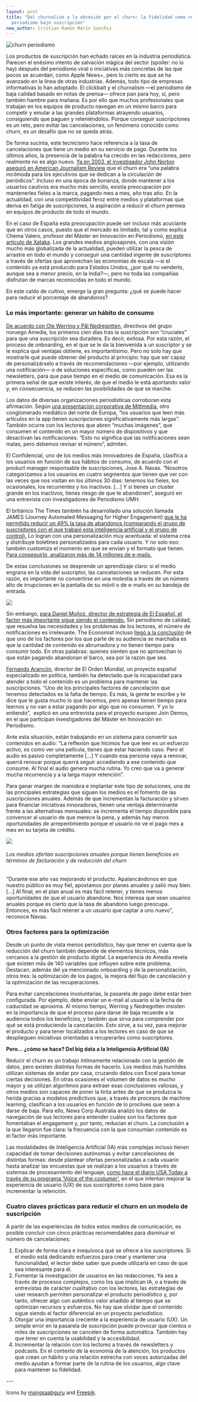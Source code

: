 ```yaml
---
layout: post
title: "Del churnalism a la obsesión por el churn: la fidelidad como reto del
  periodismo bajo suscripción"
new_author: Cristian Ramón Marín Sanchiz
---
```

![churn periodismo](/images/shots/churn-periodismo.png "churn periodismo")

Los productos de suscripción han echado raíces en la industria periodística. Parecen el enésimo intento de salvación mágica del sector (spoiler: no lo hay) después del periodismo viral o iniciativas más concretas de las que pocos se acuerdan, como Apple News+, pero lo cierto es que se ha avanzado en la línea de otras industrias. Además, todo tipo de empresas informativas lo han adoptado. El clickbait y el churnalism ―el periodismo de baja calidad basado en notas de prensa― ofrece pan para hoy, sí, pero también hambre para mañana. Es por ello que muchos profesionales que trabajan en los equipos de producto navegan en un mismo barco para competir y emular a las grandes plataformas atrayendo usuarios, consiguiendo que paguen y reteniéndolos. Porque conseguir suscripciones es un reto, pero evitar las cancelaciones, un fenómeno conocido como churn, es un desafío que no se queda atrás.

De forma sucinta, este tecnicismo hace referencia a la tasa de cancelaciones que tiene un medio en su servicio de pago. Durante los últimos años, la presencia de la palabra ha crecido en las redacciones, pero realmente no es algo nuevo. [Ya en 2003, el investigador John Norton aseguró en American Journalism Review](https://go.gale.com/ps/i.do?id=GALE%7CA111768044&sid=googleScholar&v=2.1&it=r&linkaccess=abs&issn=10678654&p=AONE&sw=w&userGroupName=anon%7E8bb7489b) que el churn era “una palabra incómoda para los ejecutivos que se dedican a la circulación de periódicos”. Incluso en una época de bonanza, donde mantener a los usuarios cautivos era mucho más sencillo, existía preocupación por mantenerles fieles a la marca, pagando mes a mes, año tras año. En la actualidad, con una competitividad feroz entre medios y plataformas que deriva en fatiga de suscripciones, la aspiración a reducir el churn permea en equipos de producto de todo el mundo.

En el caso de España esta preocupación puede ser incluso más acuciante que en otros casos, puesto que el mercado es limitado, tal y como explica Chema Valero, profesor del Máster en Innovación en Periodismo, [en este artículo de Xataka](https://www.xataka.com/otros/cada-vez-medios-que-se-pasan-al-muro-pago-espana-gran-pregunta-habra-suscriptores-para-todos). Los grandes medios anglosajones, con una visión mucho más globalizada de la actualidad, pueden utilizar la pesca de arrastre en todo el mundo y conseguir una cantidad ingente de suscriptores a través de ofertas que aprovechan las economías de escala ―si el contenido ya está producido para Estados Unidos, ¿por qué no venderlo, aunque sea a menor precio, en la India?―, pero no toda las compañías disfrutan de marcas reconocidas en todo el mundo. 

En este caldo de cultivo, emerge la gran pregunta: ¿qué se puede hacer para reducir el porcentaje de abandonos?

### **Lo más importante: generar un hábito de consumo**

[De acuerdo con Ole Werring y Pål Nedregotten,](https://www.inma.org/blogs/media-leaders/post.cfm/amedia-reduces-churn-with-focus-on-payment-win-back-onboarding-processes) directivos del grupo noruego Amedia, los primeros cien días tras la suscripción son “cruciales” para que una suscripción sea duradera. Es decir, exitosa. Por esta razón, el proceso de onboarding, en el que se le da la bienvenida a un suscriptor y se le explica qué ventajas obtiene, es importantísimo. Pero no solo hay que mostrarle qué puede obtener del producto al principio: hay que ser capaz de personalizárselo a través de recomendaciones ―por ejemplo, utilizando una notificación― o de soluciones específicas, como pueden ser las newsletters, para que pase tiempo en el medio de comunicación. Esa es la primera señal de que existe interés, de que el medio le está aportando valor y, en consecuencia, se reducen las posibilidades de que se marche.

Los datos de diversas organizaciones periodísticas corroboran esta afirmación. Según [una presentación corporativa de Mittmedia](https://docs.google.com/presentation/d/1q3eIyBPwq9zR4zk9xNisyKqaJagZFvyh6w1Nrer5ehg/edit#slide=id.g768779f91d_2_75), otro conglomerado mediático del norte de Europa, “los usuarios que leen más artículos en la app tienen suscripciones significativamente más largas”. También ocurre con los lectores que abren “muchas imágenes”, que consumen el contenido en un mayor número de dispositivos y que desactivan las notificaciones. “Esto no significa que las notificaciones sean malas, pero debemos revisar el número”, admiten.

El Confidencial, uno de los medios más innovadores de España, clasifica a los usuarios en función de sus hábitos de consumo, de acuerdo con el product manager responsable de suscripciones, Jose A. Navas. “Nosotros categorizamos a los usuarios en cuatro segmentos que tienen que ver con las veces que nos visitan en los últimos 30 días: tenemos los fieles, los ocasionales, los recurrentes y los inactivos. \[...] Y si tienes un cluster grande en los inactivos, tienes riesgo de que te abandonen”, aseguró en una entrevista con investigadores de Periodismo UMH.

El británico The Times también ha desarrollado una solución llamada JAMES (Journey Automated Messaging for Higher Engagement) [que le ha permitido reducir un 49% la tasa de abandonos (comparando el grupo de suscriptores con el que trabajó esta inteligencia artificial y el grupo de control).](https://pressgazette.co.uk/times-titles-halve-digital-subscriber-churn-with-tailored-emails-from-ai-named-james/) Lo logran con una personalización muy acentuada: el sistema crea y distribuye boletines personalizados para cada usuario. Y no solo eso: también customiza el momento en que se envían y el formato que tienen. [Para conseguirlo, analizaron más de 14 millones de e-mails.](https://www.inma.org/blogs/ideas/post.cfm/times-sunday-times-decrease-churn-by-49-with-digital-butler)

De estas conclusiones se desprende un aprendizaje claro: si el medio engrana en la vida del suscriptor, las cancelaciones se reducen. Por esta razón, es importante no convertirse en una molestia a través de un número alto de irrupciones en la pantalla de su móvil o de e-mails en su bandeja de entrada.

![](/images/shots/churn-periodismo-ii.jpg)

Sin embargo, [para Daniel Muñoz, director de estrategia de El Español, el factor más importante sigue siendo el contenido.](https://www.xataka.com/otros/cada-vez-medios-que-se-pasan-al-muro-pago-espana-gran-pregunta-habra-suscriptores-para-todos) Sin periodismo de calidad, que resuelva las necesidades y los problemas de los lectores, el número de notificaciones es irrelevante. The Economist incluso [llegó a la conclusión](https://digiday.com/media/economist-takes-less-approach-newsletters/) de que uno de los factores por los que parte de su audiencia se marchaba es que la cantidad de contenido es abrumadora y no tienen tiempo para consumir todo. En otras palabras: quienes sienten que no aprovechan lo que están pagando abandonan el barco, sea por la razón que sea.

[Fernando Arancón](https://twitter.com/FernandoArancon), director de El Orden Mundial, un proyecto español especializado en política, también ha detectado que la incapacidad para atender a todo el contenido es un problema para mantener las suscripciones. “Uno de los principales factores de cancelación que tenemos detectados es la falta de tiempo. Es más, la gente te escribe y te dice que le gusta mucho lo que hacemos, pero apenas tienen tiempo para leernos y no van a estar pagando por algo que no consumen. Y yo lo entiendo”,  explicó en una entrevista para el proyecto europeo Join Demos, en el que participan investigadores del Máster en Innovación en Periodismo. 

Ante esta situación, están trabajando en un sistema para convertir sus contenidos en audio: “La reflexión que hicimos fue que leer es un esfuerzo activo, es como ver una película, tienes que estar haciendo caso. Pero el audio es pasivo completamente \[...] Y cuando esa persona vaya a renovar, querrá renovar porque querrá seguir accediendo a ese contenido que consume. Al final el audio genera mucha rutina. Yo creo que va a generar mucha recurrencia y a la larga mayor retención”.

Para ganar margen de maniobra e implantar este tipo de soluciones, una de las principales estrategias que siguen los medios es el fomento de las suscripciones anuales. Además de que incrementan la facturación y sirven para financiar iniciativas innovadoras, tienen una ventaja determinante frente a las alternativas mensuales: se incrementa el tiempo disponible para convencer al usuario de que merece la pena, y además hay menos oportunidades de arrepentimiento porque el usuario no ve el pago mes a mes en su tarjeta de crédito.

![](/images/shots/ofertas-churn-periodismo.png)

###### Los medios ofertan suscripciones anuales porque tienen beneficios en términos de facturación y de reducción del churn

“Durante ese año vas mejorando el producto. Apalancándonos en que nuestro público es muy fiel, apostamos por planes anuales y salió muy bien. \[...] Al final, en el plan anual es más fácil retener, y tienes menos oportunidades de que el usuario abandone. Nos interesa que sean usuarios anuales porque es cierto que la tasa de abandono luego preocupa. Entonces, es más fácil retener a un usuario que captar a uno nuevo”, reconoce Navas.

### **Otros factores para la optimización**

Desde un punto de vista menos periodístico, hay que tener en cuenta que la reducción del churn también depende de elementos técnicos, más cercanos a la gestión de producto digital. La experiencia de Amedia revela que existen más de 140 variables que influyen sobre este problema. Destacan, además del ya mencionado onboarding y de la personalización, otros tres: la optimización de los pagos, la mejora del flujo de cancelación y la optimización de las recuperaciones.

Para evitar cancelaciones involuntarias, la pasarela de pago debe estar bien configurada. Por ejemplo, debe enviar un e-mail al usuario si la fecha de caducidad se aproxima. Al mismo tiempo, Werring y Nedregotten insisten en la importancia de que el proceso para darse de baja recuerde a la audiencia todos los beneficios, y también que sirva para comprender por qué se está produciendo la cancelación. Esto sirve, a su vez, para mejorar el producto y para tener localizados a los lectores en caso de que se desplieguen iniciativas orientadas a recuperarles como suscriptores.

**Pero… ¿cómo se hace? Del big data a la Inteligencia Artificial (IA)**

Reducir el churn es un trabajo íntimamente relacionado con la gestión de datos, pero existen distintas formas de hacerlo. Los medios más humildes utilizan sistemas de andar por casa, cruzando datos con Excel para tomar ciertas decisiones. En otras ocasiones el volumen de datos es mucho mayor y se utilizan algoritmos para extraer esas conclusiones valiosas, y otros medios son capaces de poner la tirita antes de que se produzca la herida gracias a modelos predictivos que, a través de procesos de machine learning, clasifican a los usuarios en función de lo proclives que sean a darse de baja. Para ello, News Corp Australia analizó los datos de navegación de sus lectores para entender cuáles son los factores que fomentaban el engagement y, por tanto, reducían el churn. La conclusión a la que llegaron fue clara: la frecuencia con la que consumían contenido es el factor más importante. 

Las modalidades de Inteligencia Artificial (IA) más complejas incluso tienen capacidad de tomar decisiones autónomas y evitar cancelaciones de distintas formas: desde plantear ofertas personalizadas a cada usuario hasta analizar las encuestas que se realizan a los usuarios a través de sistemas de procesamiento del lenguaje, [como hace el diario USA Today a través de su programa ‘Voice of the costumer’](https://www.customercontactweekdigital.com/customer-insights-analytics/articles/gannett-usa-today-voice-of-customer), en el que intentan mejorar la experiencia de usuario (UX) de sus suscriptores como base para incrementar la retención.

### Cuatro claves prácticas para reducir el churn en un modelo de suscripción

A partir de las experiencias de todos estos medios de comunicación, es posible concluir con cinco prácticas recomendables para disminuir el número de cancelaciones:

1. Explicar de forma clara e inequívoca qué se ofrece a los suscriptores. Si el medio está dedicando esfuerzos para crear y mantener una funcionalidad, el lector debe saber que puede utilizarla en caso de que sea interesante para él.
2. Fomentar la investigación de usuarios en las redacciones. Ya sea a través de procesos complejos, como los que implican IA, o a través de entrevistas de carácter cualitativo con los lectores, las estrategias de user research permiten personalizar el producto periodístico y, por tanto, ofrecer algo con auténtico valor añadido al tiempo que se optimizan recursos y esfuerzos. No hay que olvidar que el contenido sigue siendo el factor diferencial en un proyecto periodístico.
3. Otorgar una importancia creciente a la experiencia de usuario (UX). Un simple error en la pasarela de suscripción puede provocar que cientos o miles de suscripciones se cancelen de forma automática. También hay que tener en cuenta la usabilidad y la accesibilidad.
4. Incrementar la relación con los lectores a través de newsletters y podcasts. En el contexto de la economía de la atención, los productos que crean un hábito y una relación estrecha con voces autorizadas del medio ayudan a formar parte de la rutina de los usuarios, algo clave para mantener su fidelidad.

\---

Icons by [mangsaabguru](https://www.flaticon.com/free-icon/failure_3447965?term=churn&page=1&position=3&page=1&position=3&related_id=3447965&origin=search) and [Freepik](https://www.flaticon.com/premium-icon/magnet_3174182?term=magnet&page=1&position=11&page=1&position=11&related_id=3174182&origin=search).
